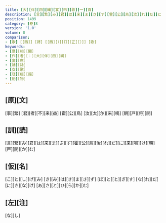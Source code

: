 ```yaml
---
title: [大][伴][四][縄][宴][吟][歌][一][首]
description: [言][繁][み][君][は][来][ま][さ][ず][霍][公][鳥][汝][れ][だ][に][来][鳴][け][朝][戸][開][か][む]
position: 1499
category: [巻]8
version: '1.0'
volume: 8
comparison:
- [歌] [[西]] [謌] [[西][（][訂][正][）]] [歌]
keywords:
- [夏][相][聞]
- [作][者][：][大][伴][四][綱]
- [宴][席]
- [誦][詠]
- [女][歌]
- [尫][柜][蹋]
- [動][物]
---
```


## [原][文]

[事][繁] [君][者][不][来][益] [霍][公][鳥] [汝][太][尓][来][鳴] [朝][戸][将][開]

## [訓][読]

[言][繁][み][君][は][来][ま][さ][ず][霍][公][鳥][汝][れ][だ][に][来][鳴][け][朝][戸][開][か][む]

## [仮][名]

[こ][と][し][げ][み] [き][み][は][き][ま][さ][ず] [ほ][と][と][ぎ][す] [な][れ][だ][に][き][な][け] [あ][さ][と][ひ][ら][か][む]

## [左][注]

[な][し]
